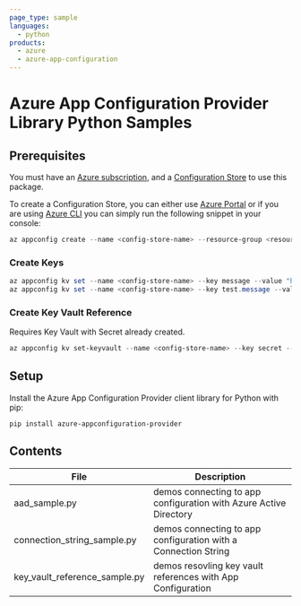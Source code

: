 ```yaml
---
page_type: sample
languages:
  - python
products:
  - azure
  - azure-app-configuration
---
```


# Azure App Configuration Provider Library Python Samples

## Prerequisites

You must have an [Azure subscription][azure_sub], and a [Configuration Store][configuration_store] to use this package.

To create a Configuration Store, you can either use [Azure Portal](https://ms.portal.azure.com/#create/Microsoft.Azconfig) or if you are using [Azure CLI][azure_cli] you can simply run the following snippet in your console:

```Powershell
az appconfig create --name <config-store-name> --resource-group <resource-group-name> --location eastus
```

### Create Keys

```Powershell
az appconfig kv set --name <config-store-name> --key message --value "hi"
az appconfig kv set --name <config-store-name> --key test.message --value "Hi with test Prefix"
```

### Create Key Vault Reference

Requires Key Vault with Secret already created.

```Powershell
az appconfig kv set-keyvault --name <config-store-name> --key secret --secret-identifier <key-vault-reference>
```

## Setup

Install the Azure App Configuration Provider client library for Python with pip:

```commandline
pip install azure-appconfiguration-provider
```

## Contents

| File | Description |
|-------------|-------------|
| aad_sample.py | demos connecting to app configuration with Azure Active Directory |
| connection_string_sample.py | demos connecting to app configuration with a Connection String |
| key_vault_reference_sample.py | demos resovling key vault references with App Configuration |

<!-- LINKS -->
[azure_sub]: https://azure.microsoft.com/free/
[azure_cli]: https://docs.microsoft.com/cli/azure
[configuration_store]: https://azure.microsoft.com/services/app-configuration/